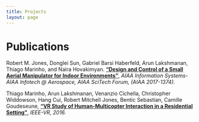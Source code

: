 ```yaml
---
title: Projects
layout: page
---
```

# Publications

Robert M. Jones, Donglei Sun, Gabriel Barsi Haberfeld, Arun Lakshmanan, Thiago Marinho, and Naira Hovakimyan. [**“Design and Control of a Small Aerial Manipulator for Indoor Environments”**][1], *AIAA Information Systems-AIAA Infotech @ Aerospace, AIAA SciTech Forum, (AIAA 2017-1374).*

Thiago Marinho, Arun Lakshmanan, Venanzio Cichella, Christopher Widdowson, Hang Cui, Robert Mitchell Jones, Bentic Sebastian, Camille Goudeseune, [**“VR Study of Human-Multicopter Interaction in a Residential Setting”**][2], *IEEE-VR, 2016.*


[1]: http://arc.aiaa.org/doi/10.2514/6.2017-1374 "Design and Control of a Small Aerial Manipulator for Indoor Environments"

[2]: http://ieeexplore.ieee.org/document/7504790/ "VR Study of Human-Multicopter Interaction in a Residential Setting"
